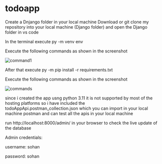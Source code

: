 # todoapp

Create a Dnjango folder in your local machine
Download or git clone my repository into your local machine (Django folder) and open the Django folder in vs code

In the terminal execute py -m venv env

Execute the following commands as shown in the screenshot

![command1](https://github.com/sohansshetty/todoapp/assets/77954795/1f749836-3019-491e-9ad7-aaa91942b5e1)

After that execute py -m pip install -r requirements.txt 

Execute the following commands as shown in the screenshot

![commands](https://github.com/sohansshetty/todoapp/assets/77954795/dcc4dc85-ba0c-49a6-9ab9-8e1dac4dc8f7)

since i created the app usng python 3.11 it is not supported by most of the hosting 
platforms so i have included the todoAppApi.postman_collection.json which you can import in 
your local machine postman and can test all the apis in your local machine

run http://localhost:8000/admin/ in your browser to check the live update of the database

Admin credentials:

username: sohan

password: sohan
